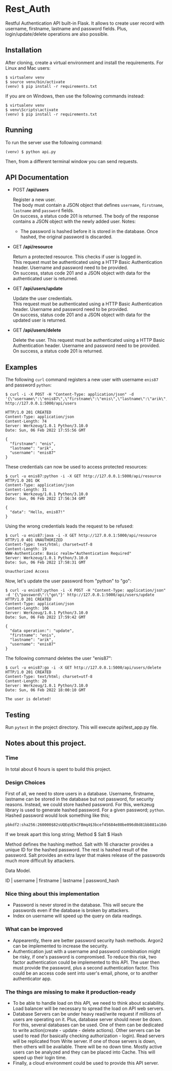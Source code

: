 # Rest_Auth

Restful Authentication API built-in Flask. It allows to create user record with username, firstname, lastname and password fields.
Plus, login/update/delete operations are also possible.

## Installation

After cloning, create a virtual environment and install the requirements. For Linux and Mac users:

    $ virtualenv venv
    $ source venv/bin/activate
    (venv) $ pip install -r requirements.txt

If you are on Windows, then use the following commands instead:

    $ virtualenv venv
    $ venv\Scripts\activate
    (venv) $ pip install -r requirements.txt

## Running

To run the server use the following command:

    (venv) $ python api.py

Then, from a different terminal window you can send requests.

## API Documentation

- POST **/api/users**

    Register a new user.<br>
    The body must contain a JSON object that defines `username`, `firstname`, `lastname` and `password` fields.<br>
    On success, a status code 201 is returned. The body of the response contains a JSON object with the newly added user.
    Notes:
    - The password is hashed before it is stored in the database. Once hashed, the original password is discarded.

- GET **/api/resource**

    Return a protected resource. This checks if user is logged in.<br>This request must be authenticated using a HTTP Basic Authentication header. Username and password need to be provided.<br>
    On success, status code 201 and a JSON object with data for the authenticated user is returned.<br>

- GET **/api/users/update**

    Update the user credentials.<br>
    This request must be authenticated using a HTTP Basic Authentication header. Username and password need to be provided.<br>
    On success, status code 201 and a JSON object with data for the updated user is returned.<br>

- GET **/api/users/delete**
  
    Delete the user.
    This request must be authenticated using a HTTP Basic Authentication header. Username and password need to be provided.<br>
    On success, a status code 201 is returned.<br>

## Examples

The following `curl` command registers a new user with username `enis87` and password `python`:

```
$ curl -i -X POST -H "Content-Type: application/json" -d '{\"username\":\"enis87\",\"firstname\":\"enis\",\"lastname\":\"arik\",\"password\":\"python\"}' http://127.0.0.1:5000/api/users

HTTP/1.0 201 CREATED
Content-Type: application/json
Content-Length: 74
Server: Werkzeug/1.0.1 Python/3.10.0
Date: Sun, 06 Feb 2022 17:55:56 GMT

{
  "firstname": "enis",
  "lastname": "arik",
  "username": "enis87"
}
```

These credentials can now be used to access protected resources:

```
$ curl -u enis87:python -i -X GET http://127.0.0.1:5000/api/resource
HTTP/1.0 201 OK
Content-Type: application/json
Content-Length: 31
Server: Werkzeug/1.0.1 Python/3.10.0
Date: Sun, 06 Feb 2022 17:56:34 GMT

{
  "data": "Hello, enis87!"
}
```

Using the wrong credentials leads the request to be refused:

```
$ curl -u enis87:java -i -X GET http://127.0.0.1:5000/api/resource
HTTP/1.0 401 UNAUTHORIZED
Content-Type: text/html; charset=utf-8
Content-Length: 19
WWW-Authenticate: Basic realm="Authentication Required"
Server: Werkzeug/1.0.1 Python/3.10.0
Date: Sun, 06 Feb 2022 17:58:31 GMT

Unauthorized Access
```

Now, let's update the user password from "python" to "go":

```
$ curl -u enis87:python -i -X POST -H "Content-Type: application/json" -d '{\"password\":\"go\"}' http://127.0.0.1:5000/api/users/update
HTTP/1.0 201 CREATED
Content-Type: application/json
Content-Length: 106
Server: Werkzeug/1.0.1 Python/3.10.0
Date: Sun, 06 Feb 2022 17:59:42 GMT

{
  "data operation:": "update",
  "firstname": "enis",
  "lastname": "arik",
  "username": "enis87"
}
```

The following command deletes the user "enis87":

```
$ curl -u enis87:go -i -X GET http://127.0.0.1:5000/api/users/delete 
HTTP/1.0 201 CREATED
Content-Type: text/html; charset=utf-8
Content-Length: 20
Server: Werkzeug/1.0.1 Python/3.10.0
Date: Sun, 06 Feb 2022 18:00:10 GMT

The user is deleted!
```

## Testing

Run `pytest` in the project directory. This will execute api/test_app.py file.

## Notes about this project.
### Time
In total about 6 hours is spent to build this project.

### Design Choices
First of all, we need to store users in a database. Username, firstname, lastname can be stored in the database but not password, for security reasons. 
Instead, we could store hashed password. For this, werkzeug library is used to generate hashed password. 
For a given password; `python`. Hashed password would look something like this; 

    pbkdf2:sha256:260000$82sUQEqVEkCFBmq4$3bcef45684e80be096d8d81bb881a18dcd0b662ac7cd14c55d411b7417200685

If we break apart this long string;
    Method $ Salt $ Hash

Method defines the hashing method. Salt with 16 character provides a unique ID for the hashed password. The rest is hashed result of the password. Salt provides an extra layer that makes release of the passwords much more difficult by attackers. 

Data Model. 

ID | username | firstname | lastname | password_hash

### Nice thing about this implementation
- Password is never stored in the database. This will secure the passwords even if the database is broken by attackers.
- Index on username will speed up the query on data readings. 

### What can be improved
- Appearently, there are better password security hash methods. Argon2 can be implemented to increase the security. 
- Authentication just with a username and password combination might be risky, if one's password is compromised. To reduce this risk, two factor authentication could be implemented to this API. The user then must provide the password, plus a second authentication factor. This could be an access code sent into user's email, phone, or to another authenticator app. 

### The things are missing to make it production-ready
- To be able to handle load on this API, we need to think about scalability. Load balancer will be necessary to spread the load on API web servers.
- Database Servers can be under heavy read/write request if millions of users are operating on it. Plus, database server should never be down. For this, several databases can be used. 
One of them can be dedicated to write action(create - update - delete actions). Other servers can be used to read (for basically checking authorization - login). 
Read servers will be replicated from Write server. If one of those servers is down, then others will be available. There will be no down time.
Mostly active users can be analyzed and they can be placed into Cache. This will speed up their login time. 
- Finally, a cloud environment could be used to provide this API server. 

